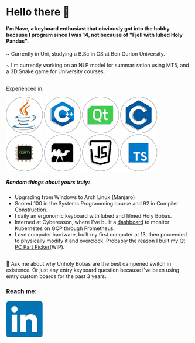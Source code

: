 # Hello there :wave:

#### I'm Nave, a keyboard enthusiast that obviously got into the hobby because I program since I was 14, not because of "Fjell with lubed Holy Pandas".
~ Currently in Uni, studying a B.Sc in CS at Ben Gurion University.

~ I'm currently working on an NLP model for summarization using MT5, and a 3D Snake game for University courses.
##

###
Experienced in:

[![Java](Resources/Logos/java_100.png)][2]  [![C++](Resources/Logos/c++_100.png)][3]  [![C](Resources/Logos/qt_100.png)][4]  [![C](Resources/Logos/c_100.png)][5]  [![Assembly](Resources/Logos/asm_100.png)][6]  [![Ocaml](Resources/Logos/ocaml_100.png)][7]  [![JS](Resources/Logos/js_100.png)][8]  [![TS](Resources/Logos/ts_100.png)][9]

##### Random things about yours truly:
* Upgrading from Windows to Arch Linux (Manjaro)
* Scored 100 in the Systems Programming course and 92 in Compiler Construction.
* I daily an ergonomic keyboard with lubed and filmed Holy Bobas.
* Interned at Cybereason, where I've built a [dashboard](https://github.com/ThatGuyVanquish/CRStarshipDemo) to monitor Kubernetes on GCP through Prometheus.
* Love computer hardware, built my first computer at 13, then proceeded to physically modify it and overclock. Probably the reason I built my [Qt PC Part Picker](https://github.com/ThatGuyVanquish/QtPCPartPicker)(WIP).


##
💬 Ask me about why Unholy Bobas are the best dampened switch in existence. Or just any entry keyboard question because I've been using entry custom boards for the past 3 years.

### Reach me:

[![LinkedIn](Resources/Logos/LinkedIn.png)][1]

[1]: https://www.linkedin.com/in/nave-hersco/
[2]: https://github.com/ThatGuyVanquish/ThatGuyVanquish
[3]: https://github.com/ThatGuyVanquish/3DAnimations_FP
[4]: https://github.com/ThatGuyVanquish/QtPCPartPicker
[5]: https://github.com/ThatGuyVanquish/ESPL
[6]: https://github.com/ThatGuyVanquish/CompilerConstruction_FP
[7]: https://github.com/ThatGuyVanquish/CompilerConstruction_AS2
[8]: https://github.com/ThatGuyVanquish/ThatGuyVanquish
[9]: https://github.com/ThatGuyVanquish/ThatGuyVanquish

<!--
**ThatGuyVanquish/ThatGuyVanquish** is a ✨ _special_ ✨ repository because its `README.md` (this file) appears on your GitHub profile.

Here are some ideas to get you started:

- 🔭 I’m currently working on ...
- 🌱 I’m currently learning ...
- 👯 I’m looking to collaborate on ...
- 🤔 I’m looking for help with ...
- 💬 Ask me about ...
- 📫 How to reach me: ...
- 😄 Pronouns: ...
- ⚡ Fun fact: ...
-->

